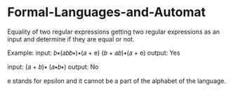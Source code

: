 # Formal-Languages-and-Automat
Equality of two regular expressions
getting two regular expressions as an input and determine if they are equal or not.

Example:
input:
𝑏∗(𝑎𝑏𝑏∗)∗(𝑎 + e)
(𝑏 + 𝑎𝑏)∗(𝑎 + e)
output:
Yes

input:
(𝑎 + 𝑏)∗
(𝑎∗𝑏∗)
output:
No

e stands for epsilon and it cannot be a part of the alphabet of the language.

